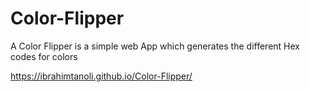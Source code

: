# Color-Flipper
A Color Flipper is a simple web App which generates the different Hex codes for colors

https://ibrahimtanoli.github.io/Color-Flipper/
